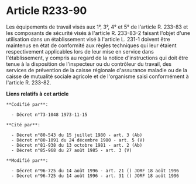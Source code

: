 # Article R233-90

Les équipements de travail visés aux 1°, 3°, 4° et 5° de l'article R. 233-83 et les composants de sécurité visés à l'article
R. 233-83-2 faisant l'objet d'une utilisation dans un établissement visé à l'article L. 231-1 doivent être maintenus en état
de conformité aux règles techniques qui leur étaient respectivement applicables lors de leur mise en service dans
l'établissement, y compris au regard de la notice d'instructions qui doit être tenue à la disposition de l'inspecteur ou du
contrôleur du travail, des services de prévention de la caisse régionale d'assurance maladie ou de la caisse de mutualité
sociale agricole et de l'organisme saisi conformément à l'article R. 233-82.

**Liens relatifs à cet article**

	**Codifié par**:

	  - Décret n°73-1048 1973-11-15

	**Cité par**:

	  - Décret n°80-543 du 15 juillet 1980 - art. 3 (Ab)
	  - Décret n°80-1091 du 24 décembre 1980 - art. 5 (V)
	  - Décret n°81-938 du 13 octobre 1981 - art. 2 (Ab)
	  - Décret n°85-968 du 27 août 1985 - art. 3 (V)

	**Modifié par**:

	  - Décret n°96-725 du 14 août 1996 - art. 21 () JORF 18 août 1996
	  - Décret n°96-725 du 14 août 1996 - art. 31 () JORF 18 août 1996
